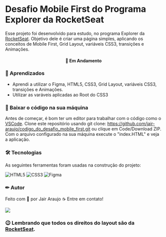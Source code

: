 # Desafio Mobile First do Programa Explorer da RocketSeat

Esse projeto foi desenvolvido para estudo, no programa Explorer da [RocketSeat](https://www.rocketseat.com.br/). 
Objetivo dele é criar uma página simples, aplicando os conceitos de Mobile First, Grid Layout, variáveis CSS3, transições e Animações.

<h4 align="center"> 
🚀 Em Andamento
</h4>

### 📕 Aprendizados

- Aprendi a utilizar o Figma, HTML5, CSS3, Grid Layout, variáveis CSS3, transições e Animações.
- Utilizar as varáveis aplicadas ao Root do CSS3


### 🏁 Baixar o código na sua máquina

Antes de começar, é bom ter um editor para trabalhar com o código como o [VSCode](https://code.visualstudio.com/).
Clone este repositório usando git clone: https://github.com/jair-araujo/codigo_do_desafio_mobile_first.git ou clique em Code/Download ZIP.
Com o arquivo configurado na sua máquina execute o "index.HTML" e veja a aplicação.

### 🛠 Tecnologias

As seguintes ferramentas foram usadas na construção do projeto:

![HTML5](https://img.shields.io/badge/html5-%23E34F26.svg?style=for-the-badge&logo=html5&logoColor=white)
![CSS3](https://img.shields.io/badge/css3-%231572B6.svg?style=for-the-badge&logo=css3&logoColor=white)
![Figma](https://img.shields.io/badge/figma-%23F24E1E.svg?style=for-the-badge&logo=figma&logoColor=white)

### ✏ Autor

Feito com 💜 por Jair Araujo ☕ Entre em contato!

[<img src="https://img.shields.io/badge/linkedin-%230077B5.svg?&style=for-the-badge&logo=linkedin&logoColor=white" />](https://www.linkedin.com/in/jairaraujo/)

### 😉 Lembrando que todos os direitos do layout são da [RocketSeat](https://www.rocketseat.com.br/).
